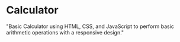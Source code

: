 # Calculator
"Basic Calculator using HTML, CSS, and JavaScript to perform basic arithmetic operations with a responsive design."
